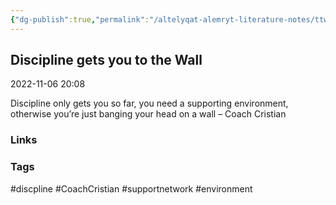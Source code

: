 ```yaml
---
{"dg-publish":true,"permalink":"/altelyqat-alemryt-literature-notes/ttwyr-aldhat-self-development/discipline-gets-you-to-the-wall/"}
---
```


## Discipline gets you to the Wall

2022-11-06 20:08

Discipline only gets you so far, you need a supporting environment, otherwise you’re just banging your head on a wall – Coach Cristian

### Links 


### Tags
#discpline #CoachCristian #supportnetwork #environment

